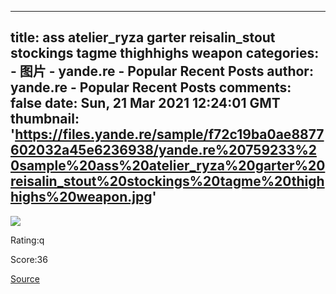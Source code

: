 
---
title: ass atelier_ryza garter reisalin_stout stockings tagme thighhighs weapon
categories: 
    - 图片
    - yande.re - Popular Recent Posts
author: yande.re - Popular Recent Posts
comments: false
date: Sun, 21 Mar 2021 12:24:01 GMT
thumbnail: 'https://files.yande.re/sample/f72c19ba0ae8877602032a45e6236938/yande.re%20759233%20sample%20ass%20atelier_ryza%20garter%20reisalin_stout%20stockings%20tagme%20thighhighs%20weapon.jpg'
---

<div>   
<img src="https://files.yande.re/sample/f72c19ba0ae8877602032a45e6236938/yande.re%20759233%20sample%20ass%20atelier_ryza%20garter%20reisalin_stout%20stockings%20tagme%20thighhighs%20weapon.jpg" referrerpolicy="no-referrer"><p>Rating:q</p> <p>Score:36</p><a href="https://i.pximg.net/img-original/img/2021/03/21/21/18/48/88612133_p0.png">Source</a>  
</div>
            